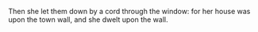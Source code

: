 Then she let them down by a cord through the window: for her house was upon the town wall, and she dwelt upon the wall.

